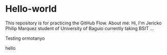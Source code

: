 # Hello-world
This repository is for practicing the GitHub Flow.
About me:
Hi, I'm Jericko Philip Marquez student of University of Baguio currently taking BSIT
...

Testing ormotanyo

hello
